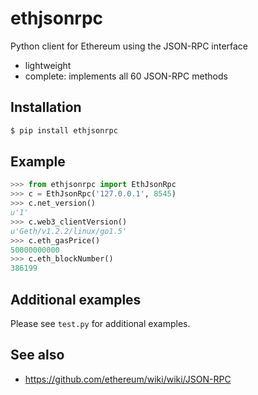 # ethjsonrpc

Python client for Ethereum using the JSON-RPC interface

* lightweight
* complete: implements all 60 JSON-RPC methods

## Installation

```bash
$ pip install ethjsonrpc
```

## Example

```python
>>> from ethjsonrpc import EthJsonRpc
>>> c = EthJsonRpc('127.0.0.1', 8545)
>>> c.net_version()
u'1'
>>> c.web3_clientVersion()
u'Geth/v1.2.2/linux/go1.5'
>>> c.eth_gasPrice()
50000000000
>>> c.eth_blockNumber()
386199
```

## Additional examples

Please see `test.py` for additional examples.

## See also

* https://github.com/ethereum/wiki/wiki/JSON-RPC
